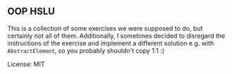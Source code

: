 ## OOP HSLU

This is a collection of some exercises we were supposed to do, but certainly not all of them.
Additionally, I sometimes decided to disregard the instructions of the exercise and implement a different solution e.g. with `AbstractElement`, so you probably shouldn't copy 1:1 :)

License: MIT
